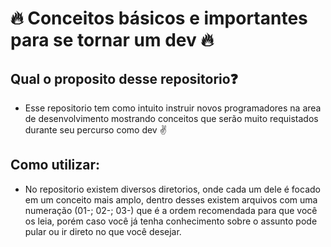 # :fire: Conceitos básicos e importantes para se tornar um dev :fire:

## Qual o proposito desse repositorio:question:
- Esse repositorio tem como intuito instruir novos programadores na area de desenvolvimento mostrando conceitos que serão muito requistados durante seu percurso como dev :v:

## Como utilizar:
- No repositorio existem diversos diretorios, onde cada um dele é focado em um conceito mais amplo, dentro desses existem arquivos com uma numeração (01-; 02-; 03-) que é a ordem recomendada para que você os leia, porém caso você já tenha conhecimento sobre o assunto pode pular ou ir direto no que você desejar.



